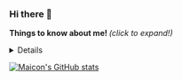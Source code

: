### Hi there 👋

<sumary> <b> Things to know about me! </b> <i>(click to expand!)</i> </sumary>
<details>
  <br>
- 🔭 I’m currently working on a portfolio
- 🌱 I’m currently learning data science
- 👯 I’m looking to collaborate on open source projects
- 🤔 I’m looking for help with machine learning
- 💬 Ask me about Python
- 📫 How to reach me: Linkedin 
- 😄 Pronouns: He/his
- ⚡ Fun fact: I have an eight years old cat.
</details>

[![Maicon's GitHub stats](https://github-readme-stats.vercel.app/api?username=maiconwa)](https://github.com/anuraghazra/github-readme-stats)
